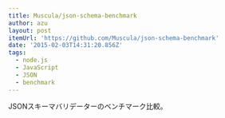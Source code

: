 ```yaml
---
title: Muscula/json-schema-benchmark
author: azu
layout: post
itemUrl: 'https://github.com/Muscula/json-schema-benchmark'
date: '2015-02-03T14:31:20.856Z'
tags:
  - node.js
  - JavaScript
  - JSON
  - benchmark
---
```

JSONスキーマバリデーターのベンチマーク比較。

